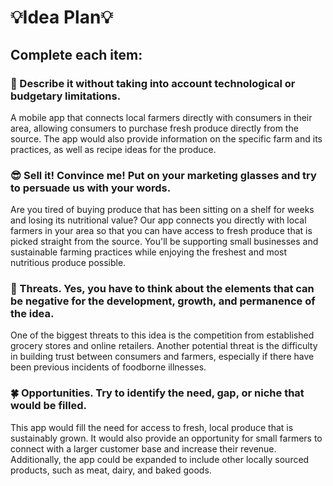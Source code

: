 # 💡Idea Plan💡

## Complete each item:

### 📄 Describe it without taking into account technological or budgetary limitations.

A mobile app that connects local farmers directly with consumers in their area, allowing consumers to purchase fresh produce directly from the source. The app would also provide information on the specific farm and its practices, as well as recipe ideas for the produce.

### 😎 Sell it! Convince me! Put on your marketing glasses and try to persuade us with your words.

Are you tired of buying produce that has been sitting on a shelf for weeks and losing its nutritional value? Our app connects you directly with local farmers in your area so that you can have access to fresh produce that is picked straight from the source. You'll be supporting small businesses and sustainable farming practices while enjoying the freshest and most nutritious produce possible.

### 👀 Threats. Yes, you have to think about the elements that can be negative for the development, growth, and permanence of the idea.

One of the biggest threats to this idea is the competition from established grocery stores and online retailers. Another potential threat is the difficulty in building trust between consumers and farmers, especially if there have been previous incidents of foodborne illnesses.

### 🍀 Opportunities. Try to identify the need, gap, or niche that would be filled.

This app would fill the need for access to fresh, local produce that is sustainably grown. It would also provide an opportunity for small farmers to connect with a larger customer base and increase their revenue. Additionally, the app could be expanded to include other locally sourced products, such as meat, dairy, and baked goods.
